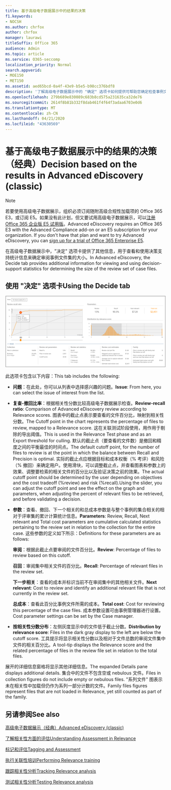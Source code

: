 ```yaml
---
title: 基于高级电子数据展示中的结果的决策
f1.keywords:
- NOCSH
ms.author: chrfox
author: chrfox
manager: laurawi
titleSuffix: Office 365
audience: Admin
ms.topic: article
ms.service: O365-seccomp
localization_priority: Normal
search.appverid:
- MOE150
- MET150
ms.assetid: aed65bcd-0a4f-43e9-b5e5-b98cc376bdf8
description: '了解高级电子数据展示中的 "确定" 选项卡如何提供可帮助您确定检查事例文件集的正确大小的数据。 '
ms.openlocfilehash: 279b689e830089c683b8cd575a231635ca32de76
ms.sourcegitcommit: 2614f8b81b332f8dab461f4f64f3adaa6703e0d6
ms.translationtype: MT
ms.contentlocale: zh-CN
ms.lasthandoff: 04/21/2020
ms.locfileid: "43630569"
---
```

# <a name="decision-based-on-the-results-in-advanced-ediscovery-classic"></a><span data-ttu-id="5b909-103">基于高级电子数据展示中的结果的决策（经典）</span><span class="sxs-lookup"><span data-stu-id="5b909-103">Decision based on the results in Advanced eDiscovery (classic)</span></span>

> [!NOTE]
> <span data-ttu-id="5b909-p101">若要使用高级电子数据展示，组织必须订阅随附高级合规性加载项的 Office 365 E3，或订阅 E5。如果没有此计划，但又要试用高级电子数据展示，可以[注册 Office 365 企业版 E5 试用版](https://go.microsoft.com/fwlink/p/?LinkID=698279)。</span><span class="sxs-lookup"><span data-stu-id="5b909-p101">Advanced eDiscovery requires an Office 365 E3 with the Advanced Compliance add-on or an E5 subscription for your organization. If you don't have that plan and want to try Advanced eDiscovery, you can [sign up for a trial of Office 365 Enterprise E5](https://go.microsoft.com/fwlink/p/?LinkID=698279).</span></span> 
  
 <span data-ttu-id="5b909-106">在高级电子数据展示中，"决定" 选项卡提供了其他信息，用于查看和使用决策支持统计信息来确定审阅事例文件集的大小。</span><span class="sxs-lookup"><span data-stu-id="5b909-106">In Advanced eDiscovery, the Decide tab provides additional information for viewing and using decision-support statistics for determining the size of the review set of case files.</span></span> 
  
## <a name="using-the-decide-tab"></a><span data-ttu-id="5b909-107">使用 "决定" 选项卡</span><span class="sxs-lookup"><span data-stu-id="5b909-107">Using the Decide tab</span></span>

![相关性决定](../media/f32fed89-f3b5-404a-90c7-ea25d2eb58a9.png)
  
<span data-ttu-id="5b909-109">此选项卡包含以下内容：</span><span class="sxs-lookup"><span data-stu-id="5b909-109">This tab includes the following:</span></span>
  
- <span data-ttu-id="5b909-110">**问题**：在此处，你可以从列表中选择感兴趣的问题。</span><span class="sxs-lookup"><span data-stu-id="5b909-110">**Issue**: From here, you can select the issue of interest from the list.</span></span> 
    
- <span data-ttu-id="5b909-111">**复查-撤回比率**：根据相关性分数比较高级电子数据展示检查。</span><span class="sxs-lookup"><span data-stu-id="5b909-111">**Review-recall ratio**: Comparison of Advanced eDiscovery review according to Relevance scores.</span></span> <span data-ttu-id="5b909-112">图表中的截止点表示要查看的文件百分比，映射到相关性分数。</span><span class="sxs-lookup"><span data-stu-id="5b909-112">The Cutoff point in the chart represents the percentage of files to review, mapped to a Relevance score.</span></span> <span data-ttu-id="5b909-113">这在关联测试阶段使用，用作用于剔除的导出阈值。</span><span class="sxs-lookup"><span data-stu-id="5b909-113">This is used in the Relevance Test phase and as an Export threshold for culling.</span></span> <span data-ttu-id="5b909-114">默认的截止点（要查看的文件数）是撤回和精度之间的平衡最佳的时间点。</span><span class="sxs-lookup"><span data-stu-id="5b909-114">The default cutoff point, for the number of files to review is at the point in which the balance between Recall and Precision is optimal.</span></span> <span data-ttu-id="5b909-115">实际的截止点应根据目标和成本权衡（% 考评）和风险（% 撤回）来确定用户。使用滑块，可以调整截止点，并查看图表和参数上的效果、调整要检索的相关文件的百分比以及验证决策之前的效果。</span><span class="sxs-lookup"><span data-stu-id="5b909-115">The actual cutoff point should be determined by the user depending on objectives and the cost tradeoff (%review) and risk (%recall).Using the slider, you can adjust the cutoff point and see the effect on the graph and parameters, when adjusting the percent of relevant files to be retrieved, and before validating a decision.</span></span>
    
- <span data-ttu-id="5b909-116">**参数**：查看、撤回、下一个相关的和总成本参数是与整个事例的集合相关的相对于评审集的累计计算统计信息。</span><span class="sxs-lookup"><span data-stu-id="5b909-116">**Parameters**: Review, Recall, Next relevant and Total cost parameters are cumulative calculated statistics pertaining to the review set in relation to the collection for the entire case.</span></span> <span data-ttu-id="5b909-117">这些参数的定义如下所示：</span><span class="sxs-lookup"><span data-stu-id="5b909-117">Definitions for these parameters are as follows:</span></span>
    
    <span data-ttu-id="5b909-118">**审阅**：根据此截止点要审阅的文件百分比。</span><span class="sxs-lookup"><span data-stu-id="5b909-118">**Review**: Percentage of files to review based on this cutoff.</span></span> 
    
    <span data-ttu-id="5b909-119">**召回**：审阅集中相关文件的百分比。</span><span class="sxs-lookup"><span data-stu-id="5b909-119">**Recall**: Percentage of relevant files in the review set.</span></span> 
    
    <span data-ttu-id="5b909-120">**下一步相关**：查看的成本并标识当前不在审阅集中的其他相关文件。</span><span class="sxs-lookup"><span data-stu-id="5b909-120">**Next relevant**: Cost to review and identify an additional relevant file that is not currently in the review set.</span></span> 
    
    <span data-ttu-id="5b909-121">**总成本**：查看此百分比事例文件所需的成本。</span><span class="sxs-lookup"><span data-stu-id="5b909-121">**Total cost**: Cost for reviewing this percentage of the case files.</span></span> <span data-ttu-id="5b909-122">成本参数设置可由事例管理器进行设置。</span><span class="sxs-lookup"><span data-stu-id="5b909-122">Cost parameter settings can be set by the Case manager.</span></span>
    
- <span data-ttu-id="5b909-123">**按相关性分数分布**：左侧灰度显示中的文件低于截止分数。</span><span class="sxs-lookup"><span data-stu-id="5b909-123">**Distribution by relevance score**: Files in the dark gray display to the left are below the cutoff score.</span></span> <span data-ttu-id="5b909-124">工具提示将显示相关性分数以及相对于文件总数的审阅文件集中文件的相关百分比。</span><span class="sxs-lookup"><span data-stu-id="5b909-124">A tool-tip displays the Relevance score and the related percentage of files in the review file set in relation to the total files.</span></span>
    
<span data-ttu-id="5b909-125">展开的详细信息窗格将显示其他详细信息。</span><span class="sxs-lookup"><span data-stu-id="5b909-125">The expanded Details pane displays additional details.</span></span> <span data-ttu-id="5b909-126">集合中的文件不包含空或 nebulous 文件。</span><span class="sxs-lookup"><span data-stu-id="5b909-126">Files in collection figures do not include empty or nebulous files.</span></span> <span data-ttu-id="5b909-127">"系列文件" 图表示未在相关性中加载但仍作为系列一部分计数的文件。</span><span class="sxs-lookup"><span data-stu-id="5b909-127">Family files figures represent files that are not loaded in Relevance, yet still counted as part of the family.</span></span>
  
## <a name="see-also"></a><span data-ttu-id="5b909-128">另请参阅</span><span class="sxs-lookup"><span data-stu-id="5b909-128">See also</span></span>

[<span data-ttu-id="5b909-129">高级电子数据展示（经典）</span><span class="sxs-lookup"><span data-stu-id="5b909-129">Advanced eDiscovery (classic)</span></span>](office-365-advanced-ediscovery.md)
  
[<span data-ttu-id="5b909-130">了解相关性方面的评估</span><span class="sxs-lookup"><span data-stu-id="5b909-130">Understanding Assessment in Relevance</span></span>](assessment-in-relevance-in-advanced-ediscovery.md)
  
[<span data-ttu-id="5b909-131">标记和评估</span><span class="sxs-lookup"><span data-stu-id="5b909-131">Tagging and Assessment</span></span>](tagging-and-relevance-training-in-advanced-ediscovery.md)
  
[<span data-ttu-id="5b909-132">执行关联性培训</span><span class="sxs-lookup"><span data-stu-id="5b909-132">Performing Relevance training</span></span>](tagging-and-assessment-in-advanced-ediscovery.md)
  
[<span data-ttu-id="5b909-133">跟踪相关性分析</span><span class="sxs-lookup"><span data-stu-id="5b909-133">Tracking Relevance analysis</span></span>](track-relevance-analysis-in-advanced-ediscovery.md)
  
[<span data-ttu-id="5b909-134">测试相关性分析</span><span class="sxs-lookup"><span data-stu-id="5b909-134">Testing Relevance analysis</span></span>](test-relevance-analysis-in-advanced-ediscovery.md)

